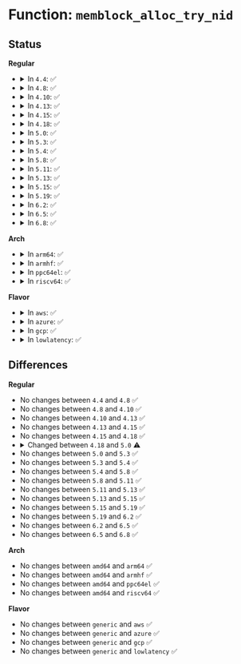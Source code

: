 # Function: <code>memblock_alloc_try_nid</code>

## Status
<b>Regular</b>
<ul>
<li>
<details>
<summary>In <code>4.4</code>: ✅</summary>

```c
phys_addr_t memblock_alloc_try_nid(phys_addr_t size, phys_addr_t align, int nid);
```

**Collision:** Unique Global

**Inline:** No

**Transformation:** False

**Instances:**

```
In mm/memblock.c (ffffffff81f8b386)
Location: mm/memblock.c:1215
Inline: False
```
**Symbols:**

```
ffffffff81f8b386-ffffffff81f8b3af: memblock_alloc_try_nid (STB_GLOBAL)
```
</details>
</li>
<li>
<details>
<summary>In <code>4.8</code>: ✅</summary>

```c
phys_addr_t memblock_alloc_try_nid(phys_addr_t size, phys_addr_t align, int nid);
```

**Collision:** Unique Global

**Inline:** No

**Transformation:** False

**Instances:**

```
In mm/memblock.c (ffffffff81fb4fca)
Location: mm/memblock.c:1216
Inline: False
```
**Symbols:**

```
ffffffff81fb4fca-ffffffff81fb4ff3: memblock_alloc_try_nid (STB_GLOBAL)
```
</details>
</li>
<li>
<details>
<summary>In <code>4.10</code>: ✅</summary>

```c
phys_addr_t memblock_alloc_try_nid(phys_addr_t size, phys_addr_t align, int nid);
```

**Collision:** Unique Global

**Inline:** No

**Transformation:** False

**Instances:**

```
In mm/memblock.c (ffffffff81ff19b1)
Location: mm/memblock.c:1216
Inline: False
```
**Symbols:**

```
ffffffff81ff19b1-ffffffff81ff19da: memblock_alloc_try_nid (STB_GLOBAL)
```
</details>
</li>
<li>
<details>
<summary>In <code>4.13</code>: ✅</summary>

```c
phys_addr_t memblock_alloc_try_nid(phys_addr_t size, phys_addr_t align, int nid);
```

**Collision:** Unique Global

**Inline:** No

**Transformation:** False

**Instances:**

```
In mm/memblock.c (ffffffff820d3e18)
Location: mm/memblock.c:1240
Inline: False
```
**Symbols:**

```
ffffffff820d3e18-ffffffff820d3e46: memblock_alloc_try_nid (STB_GLOBAL)
```
</details>
</li>
<li>
<details>
<summary>In <code>4.15</code>: ✅</summary>

```c
phys_addr_t memblock_alloc_try_nid(phys_addr_t size, phys_addr_t align, int nid);
```

**Collision:** Unique Global

**Inline:** No

**Transformation:** False

**Instances:**

```
In mm/memblock.c (ffffffff826dc827)
Location: mm/memblock.c:1212
Inline: False
```
**Symbols:**

```
ffffffff826dc827-ffffffff826dc855: memblock_alloc_try_nid (STB_GLOBAL)
```
</details>
</li>
<li>
<details>
<summary>In <code>4.18</code>: ✅</summary>

```c
phys_addr_t memblock_alloc_try_nid(phys_addr_t size, phys_addr_t align, int nid);
```

**Collision:** Unique Global

**Inline:** No

**Transformation:** False

**Instances:**

```
In mm/memblock.c (ffffffff82706d66)
Location: mm/memblock.c:1220
Inline: False
```
**Symbols:**

```
ffffffff82706d66-ffffffff82706d94: memblock_alloc_try_nid (STB_GLOBAL)
```
</details>
</li>
<li>
<details>
<summary>In <code>5.0</code>: ✅</summary>

```c
void *memblock_alloc_try_nid(phys_addr_t size, phys_addr_t align, phys_addr_t min_addr, phys_addr_t max_addr, int nid);
```

**Collision:** Unique Global

**Inline:** No

**Transformation:** False

**Instances:**

```
In mm/memblock.c (ffffffff828be0bd)
Location: mm/memblock.c:1534
Inline: False
Direct callers:
  - arch/x86/xen/p2m.c:alloc_p2m_page
  - arch/x86/kernel/e820.c:e820__reserve_resources
  - arch/x86/kernel/acpi/boot.c:acpi_parse_hpet
  - arch/x86/kernel/apic/io_apic.c:io_apic_init_mappings
  - arch/x86/kernel/apic/io_apic.c:io_apic_init_mappings
  - arch/x86/kernel/tce_64.c:alloc_tce_table
  - arch/x86/mm/init_64.c:spp_getpage
  - kernel/power/snapshot.c:__register_nosave_region
  - kernel/printk/printk.c:setup_log_buf
  - kernel/dma/swiotlb.c:swiotlb_init_with_tbl
  - kernel/dma/swiotlb.c:swiotlb_init_with_tbl
  - mm/sparse.c:memory_present
  - mm/sparse.c:sparse_index_alloc
  - drivers/xen/swiotlb-xen.c:xen_swiotlb_init
  - lib/cpumask.c:alloc_bootmem_cpumask_var
```
**Symbols:**

```
ffffffff828be0bd-ffffffff828be16b: memblock_alloc_try_nid (STB_GLOBAL)
```
</details>
</li>
<li>
<details>
<summary>In <code>5.3</code>: ✅</summary>

```c
void *memblock_alloc_try_nid(phys_addr_t size, phys_addr_t align, phys_addr_t min_addr, phys_addr_t max_addr, int nid);
```

**Collision:** Unique Global

**Inline:** No

**Transformation:** False

**Instances:**

```
In mm/memblock.c (ffffffff828d72b5)
Location: mm/memblock.c:1539
Inline: False
Direct callers:
  - arch/x86/xen/p2m.c:alloc_p2m_page
  - arch/x86/kernel/e820.c:e820__reserve_resources
  - arch/x86/kernel/acpi/boot.c:acpi_parse_hpet
  - arch/x86/kernel/setup_percpu.c:pcpu_fc_alloc
  - arch/x86/kernel/setup_percpu.c:pcpu_fc_alloc
  - arch/x86/kernel/apic/io_apic.c:io_apic_init_mappings
  - arch/x86/kernel/apic/io_apic.c:io_apic_init_mappings
  - arch/x86/kernel/tce_64.c:alloc_tce_table
  - arch/x86/mm/init_64.c:spp_getpage
  - kernel/power/snapshot.c:__register_nosave_region
  - kernel/printk/printk.c:setup_log_buf
  - kernel/dma/swiotlb.c:swiotlb_init
  - kernel/dma/swiotlb.c:swiotlb_init_with_tbl
  - kernel/dma/swiotlb.c:swiotlb_init_with_tbl
  - mm/percpu.c:memblock_alloc
  - mm/page_alloc.c:alloc_large_system_hash
  - mm/sparse.c:sparse_init_nid
  - mm/sparse.c:memory_present
  - mm/sparse.c:sparse_index_alloc
  - drivers/xen/swiotlb-xen.c:xen_swiotlb_init
  - drivers/usb/early/xhci-dbc.c:xdbc_get_page
  - drivers/firmware/memmap.c:firmware_map_add_early
  - lib/cpumask.c:alloc_bootmem_cpumask_var
```
**Symbols:**

```
ffffffff828d72b5-ffffffff828d733e: memblock_alloc_try_nid (STB_GLOBAL)
```
</details>
</li>
<li>
<details>
<summary>In <code>5.4</code>: ✅</summary>

```c
void *memblock_alloc_try_nid(phys_addr_t size, phys_addr_t align, phys_addr_t min_addr, phys_addr_t max_addr, int nid);
```

**Collision:** Unique Global

**Inline:** No

**Transformation:** False

**Instances:**

```
In mm/memblock.c (ffffffff828df726)
Location: mm/memblock.c:1539
Inline: False
Direct callers:
  - arch/x86/xen/p2m.c:alloc_p2m_page
  - arch/x86/kernel/e820.c:e820__reserve_resources
  - arch/x86/kernel/acpi/boot.c:acpi_parse_hpet
  - arch/x86/kernel/setup_percpu.c:pcpu_fc_alloc
  - arch/x86/kernel/setup_percpu.c:pcpu_fc_alloc
  - arch/x86/kernel/apic/io_apic.c:io_apic_init_mappings
  - arch/x86/kernel/apic/io_apic.c:io_apic_init_mappings
  - arch/x86/kernel/tce_64.c:alloc_tce_table
  - arch/x86/mm/init_64.c:spp_getpage
  - kernel/power/snapshot.c:__register_nosave_region
  - kernel/printk/printk.c:setup_log_buf
  - kernel/dma/swiotlb.c:swiotlb_init
  - kernel/dma/swiotlb.c:swiotlb_init_with_tbl
  - kernel/dma/swiotlb.c:swiotlb_init_with_tbl
  - mm/percpu.c:memblock_alloc
  - mm/page_alloc.c:alloc_large_system_hash
  - mm/sparse.c:sparse_init_nid
  - mm/sparse.c:memory_present
  - mm/sparse.c:sparse_index_alloc
  - drivers/xen/swiotlb-xen.c:xen_swiotlb_init
  - drivers/usb/early/xhci-dbc.c:xdbc_get_page
  - drivers/firmware/memmap.c:firmware_map_add_early
  - lib/cpumask.c:alloc_bootmem_cpumask_var
```
**Symbols:**

```
ffffffff828df726-ffffffff828df7af: memblock_alloc_try_nid (STB_GLOBAL)
```
</details>
</li>
<li>
<details>
<summary>In <code>5.8</code>: ✅</summary>

```c
void *memblock_alloc_try_nid(phys_addr_t size, phys_addr_t align, phys_addr_t min_addr, phys_addr_t max_addr, int nid);
```

**Collision:** Unique Global

**Inline:** No

**Transformation:** False

**Instances:**

```
In mm/memblock.c (ffffffff82cfccdf)
Location: mm/memblock.c:1593
Inline: False
Direct callers:
  - arch/x86/xen/p2m.c:alloc_p2m_page
  - arch/x86/kernel/e820.c:e820__reserve_resources
  - arch/x86/kernel/acpi/boot.c:acpi_parse_hpet
  - arch/x86/kernel/setup_percpu.c:pcpu_alloc_bootmem
  - arch/x86/kernel/setup_percpu.c:pcpu_alloc_bootmem
  - arch/x86/kernel/apic/io_apic.c:ioapic_setup_resources
  - arch/x86/kernel/apic/io_apic.c:io_apic_init_mappings
  - arch/x86/mm/init_64.c:spp_getpage
  - kernel/power/snapshot.c:__register_nosave_region
  - kernel/printk/printk.c:setup_log_buf
  - kernel/dma/swiotlb.c:swiotlb_init
  - kernel/dma/swiotlb.c:swiotlb_init_with_tbl
  - kernel/dma/swiotlb.c:swiotlb_init_with_tbl
  - mm/percpu.c:memblock_alloc
  - mm/page_alloc.c:alloc_large_system_hash
  - mm/sparse.c:sparse_init_nid
  - mm/sparse.c:memory_present
  - mm/sparse.c:sparse_index_alloc
  - lib/bootconfig.c:xbc_init
  - lib/cpumask.c:alloc_bootmem_cpumask_var
  - drivers/xen/swiotlb-xen.c:xen_swiotlb_init
  - drivers/usb/early/xhci-dbc.c:xdbc_get_page
  - drivers/firmware/memmap.c:firmware_map_add_early
```
**Symbols:**

```
ffffffff82cfccdf-ffffffff82cfcd6b: memblock_alloc_try_nid (STB_GLOBAL)
```
</details>
</li>
<li>
<details>
<summary>In <code>5.11</code>: ✅</summary>

```c
void *memblock_alloc_try_nid(phys_addr_t size, phys_addr_t align, phys_addr_t min_addr, phys_addr_t max_addr, int nid);
```

**Collision:** Unique Global

**Inline:** No

**Transformation:** False

**Instances:**

```
In mm/memblock.c (ffffffff82fe9762)
Location: mm/memblock.c:1555
Inline: False
Direct callers:
  - init/main.c:initcall_blacklist
  - init/main.c:initcall_blacklist
  - init/main.c:setup_command_line
  - init/main.c:setup_command_line
  - init/main.c:xbc_make_cmdline
  - arch/x86/xen/p2m.c:alloc_p2m_page
  - arch/x86/kernel/e820.c:e820__reserve_resources
  - arch/x86/kernel/acpi/boot.c:acpi_parse_hpet
  - arch/x86/kernel/setup_percpu.c:pcpu_alloc_bootmem
  - arch/x86/kernel/setup_percpu.c:pcpu_alloc_bootmem
  - arch/x86/kernel/apic/io_apic.c:ioapic_setup_resources
  - arch/x86/kernel/apic/io_apic.c:io_apic_init_mappings
  - arch/x86/kernel/sev-es.c:sev_es_init_vc_handling
  - arch/x86/mm/init_64.c:spp_getpage
  - kernel/power/snapshot.c:__register_nosave_region
  - kernel/printk/printk.c:setup_log_buf
  - kernel/printk/printk.c:setup_log_buf
  - kernel/printk/printk.c:setup_log_buf
  - kernel/dma/swiotlb.c:swiotlb_init
  - kernel/dma/swiotlb.c:swiotlb_init_with_tbl
  - kernel/dma/swiotlb.c:swiotlb_init_with_tbl
  - mm/percpu.c:pcpu_alloc_first_chunk
  - mm/percpu.c:pcpu_alloc_first_chunk
  - mm/percpu.c:pcpu_alloc_first_chunk
  - mm/percpu.c:pcpu_alloc_first_chunk
  - mm/percpu.c:pcpu_page_first_chunk
  - mm/percpu.c:pcpu_embed_first_chunk
  - mm/percpu.c:pcpu_setup_first_chunk
  - mm/percpu.c:pcpu_setup_first_chunk
  - mm/percpu.c:pcpu_setup_first_chunk
  - mm/percpu.c:pcpu_setup_first_chunk
  - mm/percpu.c:pcpu_setup_first_chunk
  - mm/percpu.c:pcpu_alloc_alloc_info
  - mm/page_alloc.c:alloc_large_system_hash
  - mm/sparse.c:sparse_init_nid
  - mm/sparse.c:memory_present
  - mm/sparse.c:sparse_index_alloc
  - lib/bootconfig.c:xbc_init
  - lib/cpumask.c:alloc_bootmem_cpumask_var
  - drivers/xen/swiotlb-xen.c:xen_swiotlb_init
  - drivers/usb/early/xhci-dbc.c:xdbc_get_page
  - drivers/firmware/memmap.c:firmware_map_add_early
```
**Symbols:**

```
ffffffff82fe9762-ffffffff82fe97ee: memblock_alloc_try_nid (STB_GLOBAL)
```
</details>
</li>
<li>
<details>
<summary>In <code>5.13</code>: ✅</summary>

```c
void *memblock_alloc_try_nid(phys_addr_t size, phys_addr_t align, phys_addr_t min_addr, phys_addr_t max_addr, int nid);
```

**Collision:** Unique Global

**Inline:** No

**Transformation:** False

**Instances:**

```
In mm/memblock.c (ffffffff831f3e0b)
Location: mm/memblock.c:1556
Inline: False
Direct callers:
  - init/main.c:initcall_blacklist
  - init/main.c:initcall_blacklist
  - init/main.c:setup_command_line
  - init/main.c:setup_command_line
  - init/main.c:setup_boot_config
  - init/main.c:xbc_make_cmdline
  - arch/x86/xen/p2m.c:alloc_p2m_page
  - arch/x86/kernel/e820.c:e820__reserve_resources
  - arch/x86/kernel/acpi/boot.c:acpi_parse_hpet
  - arch/x86/kernel/setup_percpu.c:pcpu_alloc_bootmem
  - arch/x86/kernel/setup_percpu.c:pcpu_alloc_bootmem
  - arch/x86/kernel/apic/io_apic.c:io_apic_init_mappings
  - arch/x86/kernel/apic/io_apic.c:io_apic_init_mappings
  - arch/x86/kernel/sev.c:sev_es_init_vc_handling
  - arch/x86/mm/init_64.c:spp_getpage
  - kernel/power/snapshot.c:__register_nosave_region
  - kernel/printk/printk.c:setup_log_buf
  - kernel/printk/printk.c:setup_log_buf
  - kernel/printk/printk.c:setup_log_buf
  - kernel/dma/swiotlb.c:swiotlb_init
  - kernel/dma/swiotlb.c:swiotlb_init_with_tbl
  - mm/percpu.c:pcpu_build_alloc_info
  - mm/percpu.c:pcpu_alloc_first_chunk
  - mm/percpu.c:pcpu_alloc_first_chunk
  - mm/percpu.c:pcpu_alloc_first_chunk
  - mm/percpu.c:pcpu_alloc_first_chunk
  - mm/percpu.c:pcpu_page_first_chunk
  - mm/percpu.c:pcpu_embed_first_chunk
  - mm/percpu.c:pcpu_setup_first_chunk
  - mm/percpu.c:pcpu_setup_first_chunk
  - mm/percpu.c:pcpu_setup_first_chunk
  - mm/percpu.c:pcpu_setup_first_chunk
  - mm/percpu.c:pcpu_setup_first_chunk
  - mm/page_alloc.c:alloc_large_system_hash
  - mm/sparse.c:sparse_init_nid
  - mm/sparse.c:memory_present
  - mm/sparse.c:sparse_index_alloc
  - lib/bootconfig.c:xbc_init
  - lib/cpumask.c:alloc_bootmem_cpumask_var
  - drivers/xen/swiotlb-xen.c:xen_swiotlb_init_early
  - drivers/usb/early/xhci-dbc.c:xdbc_get_page
  - drivers/firmware/memmap.c:firmware_map_add_early
```
**Symbols:**

```
ffffffff831f3e0b-ffffffff831f3e97: memblock_alloc_try_nid (STB_GLOBAL)
```
</details>
</li>
<li>
<details>
<summary>In <code>5.15</code>: ✅</summary>

```c
void *memblock_alloc_try_nid(phys_addr_t size, phys_addr_t align, phys_addr_t min_addr, phys_addr_t max_addr, int nid);
```

**Collision:** Unique Global

**Inline:** No

**Transformation:** False

**Instances:**

```
In mm/memblock.c (ffffffff832da151)
Location: mm/memblock.c:1579
Inline: False
Direct callers:
  - init/main.c:initcall_blacklist
  - init/main.c:initcall_blacklist
  - init/main.c:print_unknown_bootoptions
  - init/main.c:setup_command_line
  - init/main.c:setup_command_line
  - init/main.c:setup_boot_config
  - init/main.c:xbc_make_cmdline
  - arch/x86/xen/p2m.c:alloc_p2m_page
  - arch/x86/kernel/e820.c:e820__reserve_resources
  - arch/x86/kernel/acpi/boot.c:acpi_parse_hpet
  - arch/x86/kernel/setup_percpu.c:pcpu_alloc_bootmem
  - arch/x86/kernel/setup_percpu.c:pcpu_alloc_bootmem
  - arch/x86/kernel/apic/io_apic.c:io_apic_init_mappings
  - arch/x86/kernel/apic/io_apic.c:io_apic_init_mappings
  - arch/x86/kernel/sev.c:sev_es_init_vc_handling
  - arch/x86/mm/init_64.c:spp_getpage
  - kernel/power/snapshot.c:register_nosave_region
  - kernel/printk/printk.c:setup_log_buf
  - kernel/printk/printk.c:setup_log_buf
  - kernel/printk/printk.c:setup_log_buf
  - kernel/dma/swiotlb.c:swiotlb_init
  - kernel/dma/swiotlb.c:swiotlb_init_with_tbl
  - mm/percpu.c:pcpu_build_alloc_info
  - mm/percpu.c:pcpu_alloc_first_chunk
  - mm/percpu.c:pcpu_alloc_first_chunk
  - mm/percpu.c:pcpu_alloc_first_chunk
  - mm/percpu.c:pcpu_alloc_first_chunk
  - mm/percpu.c:pcpu_page_first_chunk
  - mm/percpu.c:pcpu_embed_first_chunk
  - mm/percpu.c:pcpu_setup_first_chunk
  - mm/percpu.c:pcpu_setup_first_chunk
  - mm/percpu.c:pcpu_setup_first_chunk
  - mm/percpu.c:pcpu_setup_first_chunk
  - mm/percpu.c:pcpu_setup_first_chunk
  - mm/page_alloc.c:alloc_large_system_hash
  - mm/sparse.c:sparse_init_nid
  - mm/sparse.c:memory_present
  - mm/sparse.c:sparse_index_alloc
  - mm/kfence/core.c:kfence_alloc_pool
  - lib/bootconfig.c:xbc_init
  - lib/cpumask.c:alloc_bootmem_cpumask_var
  - drivers/xen/swiotlb-xen.c:xen_swiotlb_init_early
  - drivers/usb/early/xhci-dbc.c:xdbc_get_page
  - drivers/firmware/memmap.c:firmware_map_add_early
```
**Symbols:**

```
ffffffff832da151-ffffffff832da1dd: memblock_alloc_try_nid (STB_GLOBAL)
```
</details>
</li>
<li>
<details>
<summary>In <code>5.19</code>: ✅</summary>

```c
void *memblock_alloc_try_nid(phys_addr_t size, phys_addr_t align, phys_addr_t min_addr, phys_addr_t max_addr, int nid);
```

**Collision:** Unique Global

**Inline:** No

**Transformation:** False

**Instances:**

```
In mm/memblock.c (ffffffff8348f1cf)
Location: mm/memblock.c:1586
Inline: False
Direct callers:
  - init/main.c:initcall_blacklist
  - init/main.c:initcall_blacklist
  - init/main.c:print_unknown_bootoptions
  - init/main.c:setup_command_line
  - init/main.c:setup_command_line
  - init/main.c:xbc_make_cmdline
  - arch/x86/xen/p2m.c:alloc_p2m_page
  - arch/x86/kernel/e820.c:e820__reserve_resources
  - arch/x86/kernel/acpi/boot.c:acpi_parse_hpet
  - arch/x86/kernel/apic/io_apic.c:io_apic_init_mappings
  - arch/x86/kernel/apic/io_apic.c:io_apic_init_mappings
  - arch/x86/kernel/sev.c:sev_es_init_vc_handling
  - arch/x86/mm/init_64.c:spp_getpage
  - kernel/power/snapshot.c:register_nosave_region
  - kernel/printk/printk.c:setup_log_buf
  - kernel/printk/printk.c:setup_log_buf
  - kernel/printk/printk.c:setup_log_buf
  - kernel/dma/swiotlb.c:swiotlb_init_remap
  - kernel/dma/swiotlb.c:swiotlb_init_remap
  - mm/percpu.c:pcpu_fc_alloc
  - mm/percpu.c:pcpu_fc_alloc
  - mm/percpu.c:pcpu_build_alloc_info
  - mm/percpu.c:pcpu_alloc_first_chunk
  - mm/percpu.c:pcpu_alloc_first_chunk
  - mm/percpu.c:pcpu_alloc_first_chunk
  - mm/percpu.c:pcpu_alloc_first_chunk
  - mm/percpu.c:pcpu_page_first_chunk
  - mm/percpu.c:pcpu_populate_pte
  - mm/percpu.c:pcpu_populate_pte
  - mm/percpu.c:pcpu_populate_pte
  - mm/percpu.c:pcpu_populate_pte
  - mm/percpu.c:pcpu_embed_first_chunk
  - mm/percpu.c:pcpu_setup_first_chunk
  - mm/percpu.c:pcpu_setup_first_chunk
  - mm/percpu.c:pcpu_setup_first_chunk
  - mm/percpu.c:pcpu_setup_first_chunk
  - mm/percpu.c:pcpu_setup_first_chunk
  - mm/page_alloc.c:alloc_large_system_hash
  - mm/page_alloc.c:free_area_init
  - mm/sparse.c:sparse_init_nid
  - mm/sparse.c:memory_present
  - mm/sparse.c:sparse_index_alloc
  - mm/kfence/core.c:kfence_alloc_pool
  - lib/stackdepot.c:stack_depot_early_init
  - lib/bootconfig.c:xbc_alloc_mem
  - lib/cpumask.c:alloc_bootmem_cpumask_var
  - drivers/usb/early/xhci-dbc.c:xdbc_get_page
  - drivers/firmware/memmap.c:firmware_map_add_early
```
**Symbols:**

```
ffffffff8348f1cf-ffffffff8348f26d: memblock_alloc_try_nid (STB_GLOBAL)
```
</details>
</li>
<li>
<details>
<summary>In <code>6.2</code>: ✅</summary>

```c
void *memblock_alloc_try_nid(phys_addr_t size, phys_addr_t align, phys_addr_t min_addr, phys_addr_t max_addr, int nid);
```

**Collision:** Unique Global

**Inline:** No

**Transformation:** False

**Instances:**

```
In mm/memblock.c (ffffffff83ec16a0)
Location: mm/memblock.c:1604
Inline: False
Direct callers:
  - init/main.c:initcall_blacklist
  - init/main.c:initcall_blacklist
  - init/main.c:print_unknown_bootoptions
  - init/main.c:setup_command_line
  - init/main.c:setup_command_line
  - init/main.c:xbc_make_cmdline
  - arch/x86/xen/p2m.c:alloc_p2m_page
  - arch/x86/kernel/e820.c:e820__reserve_resources
  - arch/x86/kernel/acpi/boot.c:acpi_parse_hpet
  - arch/x86/kernel/apic/io_apic.c:io_apic_init_mappings
  - arch/x86/kernel/apic/io_apic.c:io_apic_init_mappings
  - arch/x86/kernel/sev.c:sev_es_init_vc_handling
  - arch/x86/mm/init_64.c:spp_getpage
  - kernel/power/snapshot.c:register_nosave_region
  - kernel/printk/printk.c:setup_log_buf
  - kernel/printk/printk.c:setup_log_buf
  - kernel/printk/printk.c:setup_log_buf
  - kernel/dma/swiotlb.c:swiotlb_init_remap
  - kernel/dma/swiotlb.c:swiotlb_init_remap
  - kernel/dma/swiotlb.c:swiotlb_init_remap
  - mm/percpu.c:pcpu_fc_alloc
  - mm/percpu.c:pcpu_fc_alloc
  - mm/percpu.c:pcpu_build_alloc_info
  - mm/percpu.c:pcpu_alloc_first_chunk
  - mm/percpu.c:pcpu_alloc_first_chunk
  - mm/percpu.c:pcpu_alloc_first_chunk
  - mm/percpu.c:pcpu_alloc_first_chunk
  - mm/percpu.c:pcpu_page_first_chunk
  - mm/percpu.c:pcpu_populate_pte
  - mm/percpu.c:pcpu_populate_pte
  - mm/percpu.c:pcpu_populate_pte
  - mm/percpu.c:pcpu_populate_pte
  - mm/percpu.c:pcpu_embed_first_chunk
  - mm/percpu.c:pcpu_setup_first_chunk
  - mm/percpu.c:pcpu_setup_first_chunk
  - mm/percpu.c:pcpu_setup_first_chunk
  - mm/percpu.c:pcpu_setup_first_chunk
  - mm/percpu.c:pcpu_setup_first_chunk
  - mm/page_alloc.c:alloc_large_system_hash
  - mm/page_alloc.c:free_area_init
  - mm/sparse.c:sparse_init_nid
  - mm/sparse.c:memory_present
  - mm/sparse.c:sparse_index_alloc
  - mm/kfence/core.c:kfence_alloc_pool
  - lib/bootconfig.c:xbc_init
  - lib/bootconfig.c:xbc_init
  - drivers/usb/early/xhci-dbc.c:early_xdbc_setup_hardware
  - drivers/usb/early/xhci-dbc.c:early_xdbc_setup_hardware
  - drivers/usb/early/xhci-dbc.c:early_xdbc_setup_hardware
  - drivers/usb/early/xhci-dbc.c:early_xdbc_setup_hardware
  - drivers/usb/early/xhci-dbc.c:early_xdbc_setup_hardware
  - drivers/firmware/memmap.c:firmware_map_add_early
  - lib/cpumask.c:alloc_bootmem_cpumask_var
```
**Symbols:**

```
ffffffff83ec16a0-ffffffff83ec1745: memblock_alloc_try_nid (STB_GLOBAL)
```
</details>
</li>
<li>
<details>
<summary>In <code>6.5</code>: ✅</summary>

```c
void *memblock_alloc_try_nid(phys_addr_t size, phys_addr_t align, phys_addr_t min_addr, phys_addr_t max_addr, int nid);
```

**Collision:** Unique Global

**Inline:** No

**Transformation:** False

**Instances:**

```
In mm/memblock.c (ffffffff836e6eb0)
Location: mm/memblock.c:1626
Inline: False
Direct callers:
  - init/main.c:initcall_blacklist
  - init/main.c:initcall_blacklist
  - init/main.c:print_unknown_bootoptions
  - init/main.c:setup_command_line
  - init/main.c:setup_command_line
  - init/main.c:xbc_make_cmdline
  - arch/x86/xen/p2m.c:alloc_p2m_page
  - arch/x86/kernel/e820.c:e820__reserve_resources
  - arch/x86/kernel/acpi/boot.c:acpi_parse_hpet
  - arch/x86/kernel/apic/io_apic.c:io_apic_init_mappings
  - arch/x86/kernel/apic/io_apic.c:io_apic_init_mappings
  - arch/x86/kernel/sev.c:sev_es_init_vc_handling
  - arch/x86/mm/init_64.c:spp_getpage
  - kernel/power/snapshot.c:register_nosave_region
  - kernel/printk/printk.c:setup_log_buf
  - kernel/printk/printk.c:setup_log_buf
  - kernel/printk/printk.c:setup_log_buf
  - kernel/dma/swiotlb.c:swiotlb_init_remap
  - kernel/dma/swiotlb.c:swiotlb_init_remap
  - kernel/dma/swiotlb.c:swiotlb_init_remap
  - mm/mm_init.c:alloc_large_system_hash
  - mm/mm_init.c:free_area_init
  - mm/percpu.c:pcpu_fc_alloc
  - mm/percpu.c:pcpu_fc_alloc
  - mm/percpu.c:pcpu_build_alloc_info
  - mm/percpu.c:pcpu_alloc_first_chunk
  - mm/percpu.c:pcpu_alloc_first_chunk
  - mm/percpu.c:pcpu_alloc_first_chunk
  - mm/percpu.c:pcpu_alloc_first_chunk
  - mm/percpu.c:pcpu_page_first_chunk
  - mm/percpu.c:pcpu_populate_pte
  - mm/percpu.c:pcpu_populate_pte
  - mm/percpu.c:pcpu_populate_pte
  - mm/percpu.c:pcpu_populate_pte
  - mm/percpu.c:pcpu_embed_first_chunk
  - mm/percpu.c:pcpu_setup_first_chunk
  - mm/percpu.c:pcpu_setup_first_chunk
  - mm/percpu.c:pcpu_setup_first_chunk
  - mm/percpu.c:pcpu_setup_first_chunk
  - mm/percpu.c:pcpu_setup_first_chunk
  - mm/sparse.c:sparse_init_nid
  - mm/sparse.c:memory_present
  - mm/sparse.c:sparse_index_alloc
  - mm/kfence/core.c:kfence_alloc_pool
  - lib/bootconfig.c:xbc_init
  - lib/bootconfig.c:xbc_init
  - drivers/usb/early/xhci-dbc.c:early_xdbc_setup_hardware
  - drivers/usb/early/xhci-dbc.c:early_xdbc_setup_hardware
  - drivers/usb/early/xhci-dbc.c:early_xdbc_setup_hardware
  - drivers/usb/early/xhci-dbc.c:early_xdbc_setup_hardware
  - drivers/usb/early/xhci-dbc.c:early_xdbc_setup_hardware
  - drivers/firmware/memmap.c:firmware_map_add_early
  - lib/cpumask.c:alloc_bootmem_cpumask_var
```
**Symbols:**

```
ffffffff836e6eb0-ffffffff836e6f55: memblock_alloc_try_nid (STB_GLOBAL)
```
</details>
</li>
<li>
<details>
<summary>In <code>6.8</code>: ✅</summary>

```c
void *memblock_alloc_try_nid(phys_addr_t size, phys_addr_t align, phys_addr_t min_addr, phys_addr_t max_addr, int nid);
```

**Collision:** Unique Global

**Inline:** No

**Transformation:** False

**Instances:**

```
In mm/memblock.c (ffffffff83919460)
Location: mm/memblock.c:1684
Inline: False
Direct callers:
  - init/main.c:initcall_blacklist
  - init/main.c:initcall_blacklist
  - init/main.c:print_unknown_bootoptions
  - init/main.c:setup_command_line
  - init/main.c:setup_command_line
  - init/main.c:xbc_make_cmdline
  - arch/x86/xen/p2m.c:alloc_p2m_page
  - arch/x86/kernel/e820.c:e820__reserve_resources
  - arch/x86/kernel/acpi/boot.c:acpi_parse_hpet
  - arch/x86/kernel/apic/io_apic.c:io_apic_init_mappings
  - arch/x86/kernel/apic/io_apic.c:io_apic_init_mappings
  - arch/x86/kernel/sev.c:sev_es_init_vc_handling
  - arch/x86/mm/init_64.c:spp_getpage
  - kernel/power/snapshot.c:register_nosave_region
  - kernel/printk/printk.c:setup_log_buf
  - kernel/printk/printk.c:setup_log_buf
  - kernel/printk/printk.c:setup_log_buf
  - kernel/dma/swiotlb.c:swiotlb_init_remap
  - kernel/dma/swiotlb.c:swiotlb_init_remap
  - kernel/dma/swiotlb.c:swiotlb_init_remap
  - mm/mm_init.c:alloc_large_system_hash
  - mm/mm_init.c:free_area_init
  - mm/percpu.c:pcpu_fc_alloc
  - mm/percpu.c:pcpu_fc_alloc
  - mm/percpu.c:pcpu_build_alloc_info
  - mm/percpu.c:pcpu_alloc_first_chunk
  - mm/percpu.c:pcpu_alloc_first_chunk
  - mm/percpu.c:pcpu_alloc_first_chunk
  - mm/percpu.c:pcpu_alloc_first_chunk
  - mm/percpu.c:pcpu_page_first_chunk
  - mm/percpu.c:pcpu_populate_pte
  - mm/percpu.c:pcpu_populate_pte
  - mm/percpu.c:pcpu_populate_pte
  - mm/percpu.c:pcpu_populate_pte
  - mm/percpu.c:pcpu_embed_first_chunk
  - mm/percpu.c:pcpu_setup_first_chunk
  - mm/percpu.c:pcpu_setup_first_chunk
  - mm/percpu.c:pcpu_setup_first_chunk
  - mm/percpu.c:pcpu_setup_first_chunk
  - mm/percpu.c:pcpu_setup_first_chunk
  - mm/sparse.c:sparse_init_nid
  - mm/sparse.c:memory_present
  - mm/sparse.c:sparse_index_alloc
  - mm/kfence/core.c:kfence_alloc_pool_and_metadata
  - mm/kfence/core.c:kfence_alloc_pool_and_metadata
  - lib/bootconfig.c:xbc_init
  - lib/bootconfig.c:xbc_init
  - drivers/usb/early/xhci-dbc.c:early_xdbc_setup_hardware
  - drivers/usb/early/xhci-dbc.c:early_xdbc_setup_hardware
  - drivers/usb/early/xhci-dbc.c:early_xdbc_setup_hardware
  - drivers/usb/early/xhci-dbc.c:early_xdbc_setup_hardware
  - drivers/usb/early/xhci-dbc.c:early_xdbc_setup_hardware
  - drivers/firmware/memmap.c:firmware_map_add_early
  - lib/cpumask.c:alloc_bootmem_cpumask_var
```
**Symbols:**

```
ffffffff83919460-ffffffff83919505: memblock_alloc_try_nid (STB_GLOBAL)
```
</details>
</li>
</ul>
<b>Arch</b>
<ul>
<li>
<details>
<summary>In <code>arm64</code>: ✅</summary>

```c
void *memblock_alloc_try_nid(phys_addr_t size, phys_addr_t align, phys_addr_t min_addr, phys_addr_t max_addr, int nid);
```

**Collision:** Unique Global

**Inline:** No

**Transformation:** False

**Instances:**

```
In mm/memblock.c (ffff80001145877c)
Location: mm/memblock.c:1539
Inline: False
Direct callers:
  - arch/arm64/kernel/setup.c:setup_arch
  - arch/arm64/mm/numa.c:pcpu_fc_alloc
  - kernel/printk/printk.c:setup_log_buf
  - kernel/dma/swiotlb.c:swiotlb_init
  - kernel/dma/swiotlb.c:swiotlb_init_with_tbl
  - kernel/dma/swiotlb.c:swiotlb_init_with_tbl
  - mm/percpu.c:memblock_alloc
  - mm/page_alloc.c:alloc_large_system_hash
  - mm/sparse.c:sparse_init_nid
  - mm/sparse.c:memory_present
  - mm/sparse.c:sparse_index_alloc
  - drivers/xen/swiotlb-xen.c:xen_swiotlb_init
  - drivers/firmware/memmap.c:firmware_map_add_early
  - drivers/of/fdt.c:early_init_dt_alloc_memory_arch
```
**Symbols:**

```
ffff80001145877c-ffff800011458820: memblock_alloc_try_nid (STB_GLOBAL)
```
</details>
</li>
<li>
<details>
<summary>In <code>armhf</code>: ✅</summary>

```c
void *memblock_alloc_try_nid(phys_addr_t size, phys_addr_t align, phys_addr_t min_addr, phys_addr_t max_addr, int nid);
```

**Collision:** Unique Global

**Inline:** No

**Transformation:** False

**Instances:**

```
In mm/memblock.c (c15326d4)
Location: mm/memblock.c:1539
Inline: False
Direct callers:
  - arch/arm/kernel/setup.c:setup_arch
  - arch/arm/kernel/setup.c:setup_arch
  - arch/arm/mm/mmu.c:vm_reserve_area_early
  - arch/arm/mm/mmu.c:iotable_init
  - arch/arm/mm/mmu.c:early_alloc
  - arch/arm/mach-omap2/omap_hwmod.c:omap_hwmod_init
  - arch/arm/mach-omap2/omap_hwmod.c:omap_hwmod_init
  - arch/arm/mach-omap2/omap_hwmod.c:omap_hwmod_init
  - kernel/power/snapshot.c:__register_nosave_region
  - kernel/printk/printk.c:setup_log_buf
  - mm/percpu.c:pcpu_dfl_fc_alloc
  - mm/percpu.c:memblock_alloc
  - mm/page_alloc.c:alloc_large_system_hash
  - mm/page_ext.c:page_ext_init_flatmem
  - drivers/clk/ti/clk.c:omap2_clk_legacy_provider_init
  - drivers/firmware/memmap.c:firmware_map_add_early
  - drivers/of/fdt.c:early_init_dt_alloc_memory_arch
```
**Symbols:**

```
c15326d4-c1532788: memblock_alloc_try_nid (STB_GLOBAL)
```
</details>
</li>
<li>
<details>
<summary>In <code>ppc64el</code>: ✅</summary>

```c
void *memblock_alloc_try_nid(phys_addr_t size, phys_addr_t align, phys_addr_t min_addr, phys_addr_t max_addr, int nid);
```

**Collision:** Unique Global

**Inline:** No

**Transformation:** False

**Instances:**

```
In mm/memblock.c (c000000001381fa4)
Location: mm/memblock.c:1539
Inline: False
Direct callers:
  - arch/powerpc/kernel/setup-common.c:smp_setup_cpu_maps
  - arch/powerpc/kernel/setup_64.c:init_fallback_flush
  - arch/powerpc/kernel/setup_64.c:pcpu_fc_alloc
  - arch/powerpc/kernel/setup_64.c:alloc_stack
  - arch/powerpc/kernel/paca.c:allocate_paca
  - arch/powerpc/kernel/paca.c:alloc_paca_data
  - arch/powerpc/kernel/dt_cpu_ftrs.c:dt_cpu_ftrs_scan_callback
  - arch/powerpc/mm/book3s64/pgtable.c:mmu_partition_table_init
  - arch/powerpc/mm/book3s64/radix_pgtable.c:early_alloc_pgtable
  - arch/powerpc/lib/alloc.c:zalloc_maybe_bootmem
  - arch/powerpc/sysdev/msi_bitmap.c:msi_bitmap_alloc
  - arch/powerpc/platforms/powernv/setup.c:pnv_probe
  - arch/powerpc/platforms/powernv/opal.c:early_init_dt_scan_recoverable_ranges
  - arch/powerpc/platforms/powernv/pci-ioda.c:pnv_pci_init_ioda_phb
  - arch/powerpc/platforms/powernv/pci-ioda.c:pnv_pci_init_ioda_phb
  - arch/powerpc/platforms/powernv/pci-ioda.c:pnv_pci_init_ioda_phb
  - kernel/printk/printk.c:setup_log_buf
  - kernel/dma/swiotlb.c:swiotlb_init
  - kernel/dma/swiotlb.c:swiotlb_init_with_tbl
  - kernel/dma/swiotlb.c:swiotlb_init_with_tbl
  - mm/percpu.c:memblock_alloc
  - mm/page_alloc.c:alloc_large_system_hash
  - mm/sparse.c:sparse_init_nid
  - mm/sparse.c:memory_present
  - mm/sparse.c:sparse_index_alloc
  - drivers/of/fdt.c:early_init_dt_alloc_memory_arch
```
**Symbols:**

```
c000000001381fa4-c00000000138206c: memblock_alloc_try_nid (STB_GLOBAL)
```
</details>
</li>
<li>
<details>
<summary>In <code>riscv64</code>: ✅</summary>

```c
void *memblock_alloc_try_nid(phys_addr_t size, phys_addr_t align, phys_addr_t min_addr, phys_addr_t max_addr, int nid);
```

**Collision:** Unique Global

**Inline:** No

**Transformation:** False

**Instances:**

```
In mm/memblock.c (ffffffe000016e4e)
Location: mm/memblock.c:1539
Inline: False
Direct callers:
  - kernel/printk/printk.c:setup_log_buf
  - kernel/dma/swiotlb.c:swiotlb_init
  - kernel/dma/swiotlb.c:swiotlb_init_with_tbl
  - kernel/dma/swiotlb.c:swiotlb_init_with_tbl
  - mm/percpu.c:pcpu_dfl_fc_alloc
  - mm/percpu.c:memblock_alloc
  - mm/page_alloc.c:alloc_large_system_hash
  - mm/sparse.c:sparse_init_nid
  - mm/sparse.c:memory_present
  - mm/sparse.c:sparse_index_alloc
  - drivers/of/fdt.c:early_init_dt_alloc_memory_arch
```
**Symbols:**

```
ffffffe000016e4e-ffffffe000016ee2: memblock_alloc_try_nid (STB_GLOBAL)
```
</details>
</li>
</ul>
<b>Flavor</b>
<ul>
<li>
<details>
<summary>In <code>aws</code>: ✅</summary>

```c
void *memblock_alloc_try_nid(phys_addr_t size, phys_addr_t align, phys_addr_t min_addr, phys_addr_t max_addr, int nid);
```

**Collision:** Unique Global

**Inline:** No

**Transformation:** False

**Instances:**

```
In mm/memblock.c (ffffffff828c85da)
Location: mm/memblock.c:1539
Inline: False
Direct callers:
  - arch/x86/xen/p2m.c:alloc_p2m_page
  - arch/x86/kernel/e820.c:e820__reserve_resources
  - arch/x86/kernel/acpi/boot.c:acpi_parse_hpet
  - arch/x86/kernel/setup_percpu.c:pcpu_fc_alloc
  - arch/x86/kernel/setup_percpu.c:pcpu_fc_alloc
  - arch/x86/kernel/apic/io_apic.c:io_apic_init_mappings
  - arch/x86/kernel/apic/io_apic.c:io_apic_init_mappings
  - arch/x86/kernel/tce_64.c:alloc_tce_table
  - arch/x86/mm/init_64.c:spp_getpage
  - kernel/power/snapshot.c:__register_nosave_region
  - kernel/printk/printk.c:setup_log_buf
  - kernel/dma/swiotlb.c:swiotlb_init
  - kernel/dma/swiotlb.c:swiotlb_init_with_tbl
  - kernel/dma/swiotlb.c:swiotlb_init_with_tbl
  - mm/percpu.c:memblock_alloc
  - mm/page_alloc.c:alloc_large_system_hash
  - mm/sparse.c:sparse_init_nid
  - mm/sparse.c:memory_present
  - mm/sparse.c:sparse_index_alloc
  - drivers/xen/swiotlb-xen.c:xen_swiotlb_init
  - drivers/firmware/memmap.c:firmware_map_add_early
  - lib/cpumask.c:alloc_bootmem_cpumask_var
```
**Symbols:**

```
ffffffff828c85da-ffffffff828c8663: memblock_alloc_try_nid (STB_GLOBAL)
```
</details>
</li>
<li>
<details>
<summary>In <code>azure</code>: ✅</summary>

```c
void *memblock_alloc_try_nid(phys_addr_t size, phys_addr_t align, phys_addr_t min_addr, phys_addr_t max_addr, int nid);
```

**Collision:** Unique Global

**Inline:** No

**Transformation:** False

**Instances:**

```
In mm/memblock.c (ffffffff828c0cff)
Location: mm/memblock.c:1539
Inline: False
Direct callers:
  - arch/x86/kernel/e820.c:e820__reserve_resources
  - arch/x86/kernel/acpi/boot.c:acpi_parse_hpet
  - arch/x86/kernel/setup_percpu.c:pcpu_fc_alloc
  - arch/x86/kernel/setup_percpu.c:pcpu_fc_alloc
  - arch/x86/kernel/apic/io_apic.c:io_apic_init_mappings
  - arch/x86/kernel/apic/io_apic.c:io_apic_init_mappings
  - arch/x86/kernel/tce_64.c:alloc_tce_table
  - arch/x86/mm/init_64.c:spp_getpage
  - kernel/power/snapshot.c:__register_nosave_region
  - kernel/printk/printk.c:setup_log_buf
  - kernel/dma/swiotlb.c:swiotlb_init
  - kernel/dma/swiotlb.c:swiotlb_init_with_tbl
  - kernel/dma/swiotlb.c:swiotlb_init_with_tbl
  - mm/percpu.c:memblock_alloc
  - mm/page_alloc.c:alloc_large_system_hash
  - mm/sparse.c:sparse_init_nid
  - mm/sparse.c:memory_present
  - mm/sparse.c:sparse_index_alloc
  - drivers/firmware/memmap.c:firmware_map_add_early
  - lib/cpumask.c:alloc_bootmem_cpumask_var
```
**Symbols:**

```
ffffffff828c0cff-ffffffff828c0d88: memblock_alloc_try_nid (STB_GLOBAL)
```
</details>
</li>
<li>
<details>
<summary>In <code>gcp</code>: ✅</summary>

```c
void *memblock_alloc_try_nid(phys_addr_t size, phys_addr_t align, phys_addr_t min_addr, phys_addr_t max_addr, int nid);
```

**Collision:** Unique Global

**Inline:** No

**Transformation:** False

**Instances:**

```
In mm/memblock.c (ffffffff828db35a)
Location: mm/memblock.c:1539
Inline: False
Direct callers:
  - arch/x86/xen/p2m.c:alloc_p2m_page
  - arch/x86/kernel/e820.c:e820__reserve_resources
  - arch/x86/kernel/acpi/boot.c:acpi_parse_hpet
  - arch/x86/kernel/setup_percpu.c:pcpu_fc_alloc
  - arch/x86/kernel/setup_percpu.c:pcpu_fc_alloc
  - arch/x86/kernel/apic/io_apic.c:io_apic_init_mappings
  - arch/x86/kernel/apic/io_apic.c:io_apic_init_mappings
  - arch/x86/kernel/tce_64.c:alloc_tce_table
  - arch/x86/mm/init_64.c:spp_getpage
  - kernel/power/snapshot.c:__register_nosave_region
  - kernel/printk/printk.c:setup_log_buf
  - kernel/dma/swiotlb.c:swiotlb_init
  - kernel/dma/swiotlb.c:swiotlb_init_with_tbl
  - kernel/dma/swiotlb.c:swiotlb_init_with_tbl
  - mm/percpu.c:memblock_alloc
  - mm/page_alloc.c:alloc_large_system_hash
  - mm/sparse.c:sparse_init_nid
  - mm/sparse.c:memory_present
  - mm/sparse.c:sparse_index_alloc
  - drivers/xen/swiotlb-xen.c:xen_swiotlb_init
  - drivers/firmware/memmap.c:firmware_map_add_early
  - lib/cpumask.c:alloc_bootmem_cpumask_var
```
**Symbols:**

```
ffffffff828db35a-ffffffff828db3e3: memblock_alloc_try_nid (STB_GLOBAL)
```
</details>
</li>
<li>
<details>
<summary>In <code>lowlatency</code>: ✅</summary>

```c
void *memblock_alloc_try_nid(phys_addr_t size, phys_addr_t align, phys_addr_t min_addr, phys_addr_t max_addr, int nid);
```

**Collision:** Unique Global

**Inline:** No

**Transformation:** False

**Instances:**

```
In mm/memblock.c (ffffffff828e077b)
Location: mm/memblock.c:1539
Inline: False
Direct callers:
  - arch/x86/xen/p2m.c:alloc_p2m_page
  - arch/x86/kernel/e820.c:e820__reserve_resources
  - arch/x86/kernel/acpi/boot.c:acpi_parse_hpet
  - arch/x86/kernel/setup_percpu.c:pcpu_fc_alloc
  - arch/x86/kernel/setup_percpu.c:pcpu_fc_alloc
  - arch/x86/kernel/apic/io_apic.c:io_apic_init_mappings
  - arch/x86/kernel/apic/io_apic.c:io_apic_init_mappings
  - arch/x86/kernel/tce_64.c:alloc_tce_table
  - arch/x86/mm/init_64.c:spp_getpage
  - kernel/power/snapshot.c:__register_nosave_region
  - kernel/printk/printk.c:setup_log_buf
  - kernel/dma/swiotlb.c:swiotlb_init
  - kernel/dma/swiotlb.c:swiotlb_init_with_tbl
  - kernel/dma/swiotlb.c:swiotlb_init_with_tbl
  - mm/percpu.c:memblock_alloc
  - mm/page_alloc.c:alloc_large_system_hash
  - mm/sparse.c:sparse_init_nid
  - mm/sparse.c:memory_present
  - mm/sparse.c:sparse_index_alloc
  - drivers/xen/swiotlb-xen.c:xen_swiotlb_init
  - drivers/usb/early/xhci-dbc.c:xdbc_get_page
  - drivers/firmware/memmap.c:firmware_map_add_early
  - lib/cpumask.c:alloc_bootmem_cpumask_var
```
**Symbols:**

```
ffffffff828e077b-ffffffff828e0804: memblock_alloc_try_nid (STB_GLOBAL)
```
</details>
</li>
</ul>

## Differences
<b>Regular</b>
<ul>
<li>
No changes between <code>4.4</code> and <code>4.8</code> ✅
</li>
<li>
No changes between <code>4.8</code> and <code>4.10</code> ✅
</li>
<li>
No changes between <code>4.10</code> and <code>4.13</code> ✅
</li>
<li>
No changes between <code>4.13</code> and <code>4.15</code> ✅
</li>
<li>
No changes between <code>4.15</code> and <code>4.18</code> ✅
</li>
<li>
<details>
<summary>Changed between <code>4.18</code> and <code>5.0</code> ⚠️</summary>
<ul>
<li>
<b>Param added. </b>
<code>phys_addr_t min_addr</code>
</li>
<li>
<b>Param added. </b>
<code>phys_addr_t max_addr</code>
</li>
<li>
<b>Param reordered. </b>
<code>size, align, nid</code> ➡️ <code>size, align, min_addr, max_addr, nid</code>
</li>
<li>
<b>Return type changed. </b>
<code>phys_addr_t</code> ➡️ <code>void *</code>
</li>
</ul>
</details>
</li>
<li>
No changes between <code>5.0</code> and <code>5.3</code> ✅
</li>
<li>
No changes between <code>5.3</code> and <code>5.4</code> ✅
</li>
<li>
No changes between <code>5.4</code> and <code>5.8</code> ✅
</li>
<li>
No changes between <code>5.8</code> and <code>5.11</code> ✅
</li>
<li>
No changes between <code>5.11</code> and <code>5.13</code> ✅
</li>
<li>
No changes between <code>5.13</code> and <code>5.15</code> ✅
</li>
<li>
No changes between <code>5.15</code> and <code>5.19</code> ✅
</li>
<li>
No changes between <code>5.19</code> and <code>6.2</code> ✅
</li>
<li>
No changes between <code>6.2</code> and <code>6.5</code> ✅
</li>
<li>
No changes between <code>6.5</code> and <code>6.8</code> ✅
</li>
</ul>
<b>Arch</b>
<ul>
<li>
No changes between <code>amd64</code> and <code>arm64</code> ✅
</li>
<li>
No changes between <code>amd64</code> and <code>armhf</code> ✅
</li>
<li>
No changes between <code>amd64</code> and <code>ppc64el</code> ✅
</li>
<li>
No changes between <code>amd64</code> and <code>riscv64</code> ✅
</li>
</ul>
<b>Flavor</b>
<ul>
<li>
No changes between <code>generic</code> and <code>aws</code> ✅
</li>
<li>
No changes between <code>generic</code> and <code>azure</code> ✅
</li>
<li>
No changes between <code>generic</code> and <code>gcp</code> ✅
</li>
<li>
No changes between <code>generic</code> and <code>lowlatency</code> ✅
</li>
</ul>
